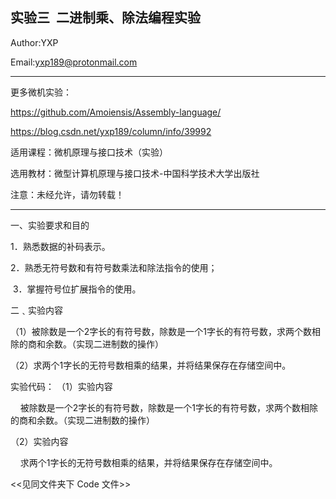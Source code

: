 实验三  二进制乘、除法编程实验
-----------------------------------------------------------------
Author:YXP

Email:yxp189@protonmail.com
***************************************************************
更多微机实验：

https://github.com/Amoiensis/Assembly-language/

https://blog.csdn.net/yxp189/column/info/39992

适用课程：微机原理与接口技术（实验）

选用教材：微型计算机原理与接口技术-中国科学技术大学出版社

注意：未经允许，请勿转载！
***************************************************************

一、实验要求和目的     

1．熟悉数据的补码表示。

2．熟悉无符号数和有符号数乘法和除法指令的使用； 

 3．掌握符号位扩展指令的使用。

二﹑实验内容

（1）被除数是一个2字长的有符号数，除数是一个1字长的有符号数，求两个数相除的商和余数。（实现二进制数的操作）

（2）求两个1字长的无符号数相乘的结果，并将结果保存在存储空间中。



实验代码：
（1）实验内容

    被除数是一个2字长的有符号数，除数是一个1字长的有符号数，求两个数相除的商和余数。（实现二进制数的操作）
    
 （2）实验内容

    求两个1字长的无符号数相乘的结果，并将结果保存在存储空间中。
    
 <<见同文件夹下 Code 文件>>
 
